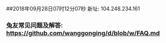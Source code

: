 ##2018年09月28日07时12分07秒 新址: 104.248.234.161
### 兔友常见问题及解答: https://github.com/wanggonging/d/blob/w/FAQ.md
